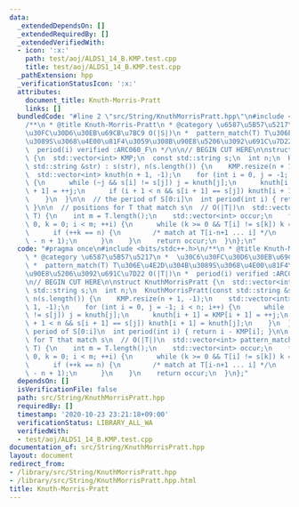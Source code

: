 ```yaml
---
data:
  _extendedDependsOn: []
  _extendedRequiredBy: []
  _extendedVerifiedWith:
  - icon: ':x:'
    path: test/aoj/ALDS1_14_B.KMP.test.cpp
    title: test/aoj/ALDS1_14_B.KMP.test.cpp
  _pathExtension: hpp
  _verificationStatusIcon: ':x:'
  attributes:
    document_title: Knuth-Morris-Pratt
    links: []
  bundledCode: "#line 2 \"src/String/KnuthMorrisPratt.hpp\"\n#include <bits/stdc++.h>\n\
    /**\n * @title Knuth-Morris-Pratt\n * @category \u6587\u5B57\u5217\n *  \u30C6\
    \u30FC\u30D6\u30EB\u69CB\u7BC9 O(|S|)\n *  pattern_match(T) T\u306E\u4E2D\u304B\
    \u3089S\u3068\u4E00\u81F4\u3059\u308B\u90E8\u5206\u3092\u691C\u7D22 O(|T|)\n *\
    \  period(i) verified :ARC060_F\n */\n\n// BEGIN CUT HERE\n\nstruct KnuthMorrisPratt\
    \ {\n  std::vector<int> KMP;\n  const std::string s;\n  int n;\n  KnuthMorrisPratt(const\
    \ std::string &str) : s(str), n(s.length()) {\n    KMP.resize(n + 1, -1);\n  \
    \  std::vector<int> knuth(n + 1, -1);\n    for (int i = 0, j = -1; i < n; i++)\
    \ {\n      while (~j && s[i] != s[j]) j = knuth[j];\n      knuth[i + 1] = KMP[i\
    \ + 1] = ++j;\n      if (i + 1 < n && s[i + 1] == s[j]) knuth[i + 1] = knuth[j];\n\
    \    }\n  }\n\n  // the period of S[0:i]\n  int period(int i) { return i - KMP[i];\
    \ }\n\n  // positions for T that match s\n  // O(|T|)\n  std::vector<int> pattern_match(std::string\
    \ T) {\n    int m = T.length();\n    std::vector<int> occur;\n    for (int i =\
    \ 0, k = 0; i < m; ++i) {\n      while (k >= 0 && T[i] != s[k]) k = KMP[k];\n\
    \      if (++k == n) {\n        /* match at T[i-n+1 ... i] */\n        occur.push_back(i\
    \ - n + 1);\n      }\n    }\n    return occur;\n  }\n};\n"
  code: "#pragma once\n#include <bits/stdc++.h>\n/**\n * @title Knuth-Morris-Pratt\n\
    \ * @category \u6587\u5B57\u5217\n *  \u30C6\u30FC\u30D6\u30EB\u69CB\u7BC9 O(|S|)\n\
    \ *  pattern_match(T) T\u306E\u4E2D\u304B\u3089S\u3068\u4E00\u81F4\u3059\u308B\
    \u90E8\u5206\u3092\u691C\u7D22 O(|T|)\n *  period(i) verified :ARC060_F\n */\n\
    \n// BEGIN CUT HERE\n\nstruct KnuthMorrisPratt {\n  std::vector<int> KMP;\n  const\
    \ std::string s;\n  int n;\n  KnuthMorrisPratt(const std::string &str) : s(str),\
    \ n(s.length()) {\n    KMP.resize(n + 1, -1);\n    std::vector<int> knuth(n +\
    \ 1, -1);\n    for (int i = 0, j = -1; i < n; i++) {\n      while (~j && s[i]\
    \ != s[j]) j = knuth[j];\n      knuth[i + 1] = KMP[i + 1] = ++j;\n      if (i\
    \ + 1 < n && s[i + 1] == s[j]) knuth[i + 1] = knuth[j];\n    }\n  }\n\n  // the\
    \ period of S[0:i]\n  int period(int i) { return i - KMP[i]; }\n\n  // positions\
    \ for T that match s\n  // O(|T|)\n  std::vector<int> pattern_match(std::string\
    \ T) {\n    int m = T.length();\n    std::vector<int> occur;\n    for (int i =\
    \ 0, k = 0; i < m; ++i) {\n      while (k >= 0 && T[i] != s[k]) k = KMP[k];\n\
    \      if (++k == n) {\n        /* match at T[i-n+1 ... i] */\n        occur.push_back(i\
    \ - n + 1);\n      }\n    }\n    return occur;\n  }\n};"
  dependsOn: []
  isVerificationFile: false
  path: src/String/KnuthMorrisPratt.hpp
  requiredBy: []
  timestamp: '2020-10-23 23:21:18+09:00'
  verificationStatus: LIBRARY_ALL_WA
  verifiedWith:
  - test/aoj/ALDS1_14_B.KMP.test.cpp
documentation_of: src/String/KnuthMorrisPratt.hpp
layout: document
redirect_from:
- /library/src/String/KnuthMorrisPratt.hpp
- /library/src/String/KnuthMorrisPratt.hpp.html
title: Knuth-Morris-Pratt
---
```

